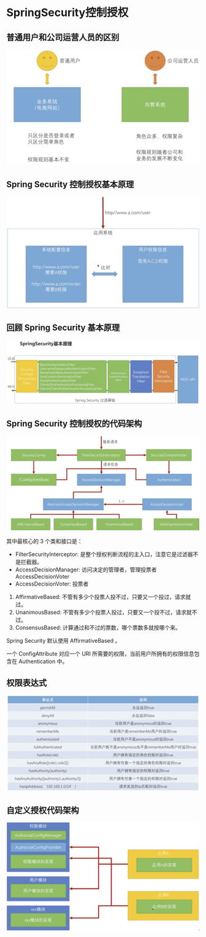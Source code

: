 # SpringSecurity控制授权

## 普通用户和公司运营人员的区别

![SpringSecurity控制授权_普通用户和公司运营人员的区别](SpringSecurity控制授权_普通用户和公司运营人员的区别.png)

## Spring Security 控制授权基本原理

![SpringSecurity控制授权_运行原理](SpringSecurity控制授权_运行原理.png)

## 回顾 Spring Security 基本原理

![SpringSecurity控制授权_SpringSecurity基本原理.png](SpringSecurity控制授权_SpringSecurity基本原理.png)

## Spring Security 控制授权的代码架构

![SpringSecurity控制授权_代码架构.png](SpringSecurity控制授权_代码架构.png)

其中最核心的 3 个类和接口是：

- FilterSecurityInterceptor: 是整个授权判断流程的主入口，注意它是过滤器不是拦截器。
- AccessDecisionManager: 访问决定的管理者，管理投票者 AccessDecisionVoter 
- AccessDecisionVoter: 投票者

1. AffirmativeBased: 不管有多少个投票人投不过，只要又一个投过，请求就过。
2. UnanimousBased: 不管有多少个投票人投过，只要又一个投不过，请求就不过。
3. ConsensusBased: 计算通过和不过的票数，哪个票数多就按哪个来。

Spring Security 默认使用 AffirmativeBased 。

一个 ConfigAttribute 对应一个 URI 所需要的权限，当前用户所拥有的权限信息包含在 Authentication 中。

## 权限表达式

![SpringSecurity控制授权_权限表达式.png](SpringSecurity控制授权_权限表达式.png)

## 自定义授权代码架构

![SpringSecurity控制授权_自定义授权代码架构封装.png](SpringSecurity控制授权_自定义授权代码架构封装.png)



